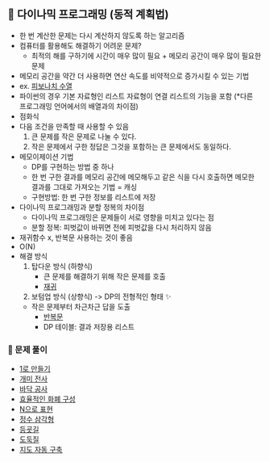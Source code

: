 ## 📑 다이나믹 프로그래밍 (동적 계획법)

- 한 번 계산한 문제는 다시 계산하지 않도록 하는 알고리즘
- 컴퓨터를 활용해도 해결하기 어려운 문제?
  - 최적의 해를 구하기에 시간이 매우 많이 필요 + 메모리 공간이 매우 많이 필요한 문제
- 메모리 공간을 약간 더 사용하면 연산 속도를 비약적으로 증가시킬 수 있는 기법
- ex. [피보나치 수열](8-2.py)
- 파이썬의 경우 기본 자료형인 리스트 자료형이 연결 리스트의 기능을 포함 (\*다른 프로그래밍 언어에서의 배열과의 차이점)
- 점화식
- 다음 조건을 만족할 때 사용할 수 있음
  1. 큰 문제를 작은 문제로 나눌 수 있다.
  2. 작은 문제에서 구한 정답은 그것을 포함하는 큰 문제에서도 동일하다.
- 메모이제이션 기법
  - DP를 구현하는 방법 중 하나
  - 한 번 구한 결과를 메모리 공간에 메모해두고 같은 식을 다시 호출하면 메모한 결과를 그대로 가져오는 기법 = 캐싱
  - 구현방법: 한 번 구한 정보를 리스트에 저장
- 다이나믹 프로그래밍과 분할 정복의 차이점
  - 다이나믹 프로그래밍은 문제들이 서로 영향을 미치고 있다는 점
  - 분할 정복: 피벗값이 바뀌면 전에 피벗값을 다시 처리하지 않음
- 재귀함수 x, 반복문 사용하는 것이 좋음
- O(N)
- 해결 방식
  1. 탑다운 방식 (하향식)
     - 큰 문제를 해결하기 위해 작은 문제를 호출
     - [재귀](8-3.py)
  2. 보텀업 방식 (상향식) -> DP의 전형적인 형태 ✨
  - 작은 문제부터 차근차근 답을 도출
    - [반복문](8-4.py)
    - DP 테이블: 결과 저장용 리스트

### 🫧 문제 풀이

- [1로 만들기](8-5.py)
- [개미 전사](8-6.py)
- [바닥 공사](8-7.py)
- [효율적인 화폐 구성](8-8.py)
- [N으로 표현](../programmers/N%EC%9C%BC%EB%A1%9C%20%ED%91%9C%ED%98%84.ipynb)
- [정수 삼각형](../programmers/%EC%A0%95%EC%88%98_%EC%82%BC%EA%B0%81%ED%98%95.ipynb)
- [등굣길](../programmers/%EB%93%B1%EA%B5%A3%EA%B8%B8.ipynb)
- [도둑질](../programmers/%EB%8F%84%EB%91%91%EC%A7%88.ipynb)
- [지도 자동 구축](../softeer/%EC%A7%80%EB%8F%84_%EC%9E%90%EB%8F%99_%EA%B5%AC%EC%B6%95.py)
